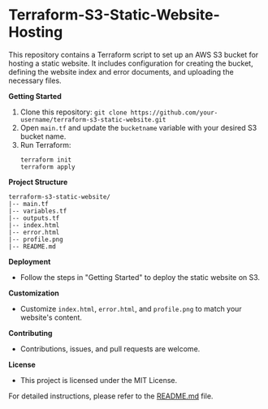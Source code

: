  # Terraform-S3-Static-Website-Hosting

This repository contains a Terraform script to set up an AWS S3 bucket for hosting a static website. It includes configuration for creating the bucket, defining the website index and error documents, and uploading the necessary files.

**Getting Started**
1. Clone this repository: `git clone https://github.com/your-username/terraform-s3-static-website.git`
2. Open `main.tf` and update the `bucketname` variable with your desired S3 bucket name.
3. Run Terraform: 
   ```
   terraform init
   terraform apply
   ```

**Project Structure**
```
terraform-s3-static-website/
|-- main.tf
|-- variables.tf
|-- outputs.tf
|-- index.html
|-- error.html
|-- profile.png
|-- README.md
```

**Deployment**
- Follow the steps in "Getting Started" to deploy the static website on S3.

**Customization**
- Customize `index.html`, `error.html`, and `profile.png` to match your website's content.

**Contributing**
- Contributions, issues, and pull requests are welcome.

**License**
- This project is licensed under the MIT License.

For detailed instructions, please refer to the [README.md](https://github.com/your-username/terraform-s3-static-website/blob/main/README.md) file.
